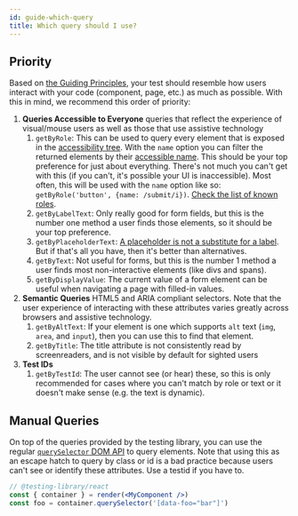 ```yaml
---
id: guide-which-query
title: Which query should I use?
---
```


## Priority

Based on [the Guiding Principles](guiding-principles.md), your test should
resemble how users interact with your code (component, page, etc.) as much as
possible. With this in mind, we recommend this order of priority:

1. **Queries Accessible to Everyone** queries that reflect the experience of
   visual/mouse users as well as those that use assistive technology
   1. `getByRole`: This can be used to query every element that is exposed in
      the
      [accessibility tree](https://developer.mozilla.org/en-US/docs/Glossary/AOM).
      With the `name` option you can filter the returned elements by their
      [accessible name](https://www.w3.org/TR/accname-1.1/). This should be your
      top preference for just about everything. There's not much you can't get
      with this (if you can't, it's possible your UI is inaccessible). Most
      often, this will be used with the `name` option like so:
      `getByRole('button', {name: /submit/i})`. [Check the list of known roles](https://developer.mozilla.org/en-US/docs/Web/Accessibility/ARIA/Roles).
   1. `getByLabelText`: Only really good for form fields, but this is the number
      one method a user finds those elements, so it should be your top
      preference.
   1. `getByPlaceholderText`:
      [A placeholder is not a substitute for a label](https://www.nngroup.com/articles/form-design-placeholders/).
      But if that's all you have, then it's better than alternatives.
   1. `getByText`: Not useful for forms, but this is the number 1 method a user
      finds most non-interactive elements (like divs and spans).
   1. `getByDisplayValue`: The current value of a form element can be useful
      when navigating a page with filled-in values.
1. **Semantic Queries** HTML5 and ARIA compliant selectors. Note that the user
   experience of interacting with these attributes varies greatly across
   browsers and assistive technology.
   1. `getByAltText`: If your element is one which supports `alt` text (`img`,
      `area`, and `input`), then you can use this to find that element.
   1. `getByTitle`: The title attribute is not consistently read by
      screenreaders, and is not visible by default for sighted users
1. **Test IDs**
   1. `getByTestId`: The user cannot see (or hear) these, so this is only
      recommended for cases where you can't match by role or text or it doesn't
      make sense (e.g. the text is dynamic).

## Manual Queries

On top of the queries provided by the testing library, you can use the regular
[`querySelector` DOM API](https://developer.mozilla.org/en-US/docs/Web/API/Document/querySelector)
to query elements. Note that using this as an escape hatch to query by class or
id is a bad practice because users can't see or identify these attributes. Use a
testid if you have to.

```jsx
// @testing-library/react
const { container } = render(<MyComponent />)
const foo = container.querySelector('[data-foo="bar"]')
```
